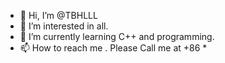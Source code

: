 - 👋 Hi, I’m @TBHLLL
- 👀 I’m interested in  all.
- 🌱 I’m currently learning C++ and programming.
- 📫 How to reach me . Please Call me at +86 *

